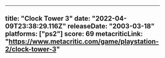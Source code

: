 
---
title: "Clock Tower 3"
date: "2022-04-09T23:38:29.116Z"
releaseDate: "2003-03-18"
platforms: ["ps2"]
score: 69
metacriticLink: "https://www.metacritic.com/game/playstation-2/clock-tower-3"
---
